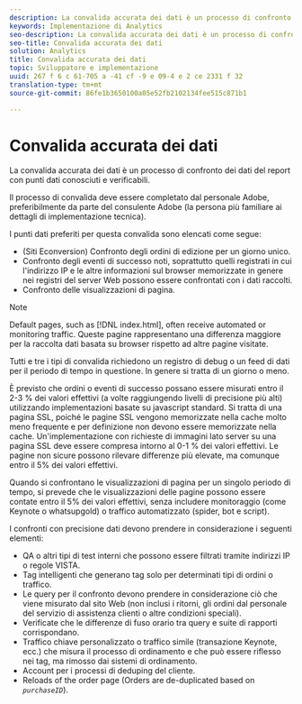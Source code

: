 ```yaml
---
description: La convalida accurata dei dati è un processo di confronto dei dati del report con punti dati conosciuti e verificabili.
keywords: Implementazione di Analytics
seo-description: La convalida accurata dei dati è un processo di confronto dei dati del report con punti dati conosciuti e verificabili.
seo-title: Convalida accurata dei dati
solution: Analytics
title: Convalida accurata dei dati
topic: Sviluppatore e implementazione
uuid: 267 f 6 c 61-705 a -41 cf -9 e 09-4 e 2 ce 2331 f 32
translation-type: tm+mt
source-git-commit: 86fe1b3650100a05e52fb2102134fee515c871b1

---
```



# Convalida accurata dei dati

La convalida accurata dei dati è un processo di confronto dei dati del report con punti dati conosciuti e verificabili.

Il processo di convalida deve essere completato dal personale Adobe, preferibilmente da parte del consulente Adobe (la persona più familiare ai dettagli di implementazione tecnica).

I punti dati preferiti per questa convalida sono elencati come segue:

* (Siti Econversion) Confronto degli ordini di edizione per un giorno unico.
* Confronto degli eventi di successo noti, soprattutto quelli registrati in cui l'indirizzo IP e le altre informazioni sul browser memorizzate in genere nei registri del server Web possono essere confrontati con i dati raccolti.
* Confronto delle visualizzazioni di pagina.

>[!NOTE]
>
>Default pages, such as [!DNL index.html], often receive automated or monitoring traffic. Queste pagine rappresentano una differenza maggiore per la raccolta dati basata su browser rispetto ad altre pagine visitate.

Tutti e tre i tipi di convalida richiedono un registro di debug o un feed di dati per il periodo di tempo in questione. In genere si tratta di un giorno o meno.

È previsto che ordini o eventi di successo possano essere misurati entro il 2-3 % dei valori effettivi (a volte raggiungendo livelli di precisione più alti) utilizzando implementazioni basate su javascript standard. Si tratta di una pagina SSL, poiché le pagine SSL vengono memorizzate nella cache molto meno frequente e per definizione non devono essere memorizzate nella cache. Un'implementazione con richieste di immagini lato server su una pagina SSL deve essere compresa intorno al 0-1 % dei valori effettivi. Le pagine non sicure possono rilevare differenze più elevate, ma comunque entro il 5% dei valori effettivi.

Quando si confrontano le visualizzazioni di pagina per un singolo periodo di tempo, si prevede che le visualizzazioni delle pagine possono essere contate entro il 5% dei valori effettivi, senza includere monitoraggio (come Keynote o whatsupgold) o traffico automatizzato (spider, bot e script).

I confronti con precisione dati devono prendere in considerazione i seguenti elementi:

* QA o altri tipi di test interni che possono essere filtrati tramite indirizzi IP o regole VISTA.
* Tag intelligenti che generano tag solo per determinati tipi di ordini o traffico.
* Le query per il confronto devono prendere in considerazione ciò che viene misurato dal sito Web (non inclusi i ritorni, gli ordini dal personale del servizio di assistenza clienti o altre condizioni speciali).
* Verificate che le differenze di fuso orario tra query e suite di rapporti corrispondano.
* Traffico chiave personalizzato o traffico simile (transazione Keynote, ecc.) che misura il processo di ordinamento e che può essere riflesso nei tag, ma rimosso dai sistemi di ordinamento.
* Account per i processi di deduping del cliente.
* Reloads of the order page (Orders are de-duplicated based on *`purchaseID`*).


